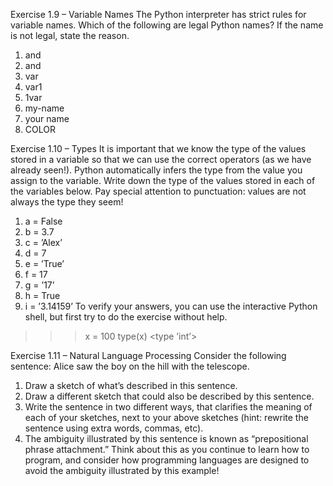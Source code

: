 Exercise 1.9 – Variable Names
The Python interpreter has strict rules for variable names. Which of the following are legal Python names? If the name is not legal, state the reason.
1. and
2. and
3. var
4. var1
5. 1var
6. my-name
7. your name
8. COLOR

Exercise 1.10 – Types
It is important that we know the type of the values stored in a variable so that we can use the correct operators (as we have already seen!). Python automatically infers the type from the value you assign to the variable. Write down the type of the values stored in each of the variables below. Pay special attention to punctuation: values are not always the type they seem!
1. a = False
2. b = 3.7
3. c = ’Alex’
4. d = 7
5. e = ’True’
6. f = 17
7. g = ’17’
8. h = True
9. i = ’3.14159’
To verify your answers, you can use the interactive Python shell, but first try to do the exercise without help.
>>> x = 100
>>> type(x)
<type ’int’>
>>>

Exercise 1.11 – Natural Language Processing
Consider the following sentence:
Alice saw the boy on the hill with the telescope.
1. Draw a sketch of what’s described in this sentence.
2. Draw a different sketch that could also be described by this sentence.
3. Write the sentence in two different ways, that clarifies the meaning of each of your sketches, next to your above sketches (hint: rewrite the sentence using extra words, commas, etc).
4. The ambiguity illustrated by this sentence is known as “prepositional phrase attachment.” Think about this as you continue to learn how to program, and consider how programming languages are designed to avoid the ambiguity illustrated by this example!


